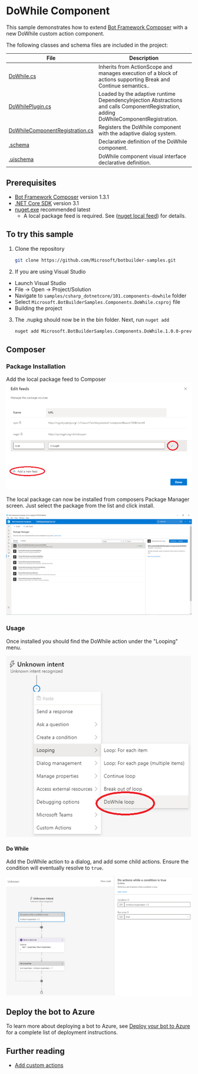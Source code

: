 # DoWhile Component

This sample demonstrates how to extend [Bot Framework Composer](https://docs.microsoft.com/en-us/composer/introduction) with a new DoWhile custom action component.

The following classes and schema files are included in the project:

| File | Description |
| ------ | ------ |
| [DoWhile.cs](#DoWhile) | Inherits from ActionScope and manages execution of a block of actions supporting Break and Continue semantics.. |
| [DoWhilePlugin.cs](#Plugin) | Loaded by the adaptive runtime DependencyInjection Abstractions and calls ComponentRegistration, adding DoWhileComponentRegistration. |
| [DoWhileComponentRegistration.cs](#ComponentRegistration) | Registers the DoWhile component with the adaptive dialog system. |
| [.schema](#schema) | Declarative definition of the DoWhile component. |
| [.uischema](#uischema) | DoWhile component visual interface declarative definition. |

## Prerequisites

- [Bot Framework Composer](https://docs.microsoft.com/en-us/composer/install-composer) version 1.3.1
- [.NET Core SDK](https://dotnet.microsoft.com/download) version 3.1
- [nuget.exe](https://www.nuget.org/downloads) recommended latest
    - A local package feed is required. See ([nuget local feed](https://docs.microsoft.com/en-us/nuget/hosting-packages/local-feeds)) for details.

## To try this sample

1) Clone the repository

    ```bash
    git clone https://github.com/Microsoft/botbuilder-samples.git
    ```

2) If you are using Visual Studio
  - Launch Visual Studio
  - File -> Open -> Project/Solution
  - Navigate to `samples/csharp_dotnetcore/101.components-dowhile` folder
  - Select `Microsoft.BotBuilderSamples.Components.DoWhile.csproj` file
  - Building the project

3) The .nupkg should now be in the bin folder.  Next, run `nuget add` 

    ```bash
    nuget add Microsoft.BotBuilderSamples.Components.DoWhile.1.0.0-preview.nupkg -source c:\nuget
    ```

## Composer

### Package Installation

Add the local package feed to Composer
![Local Package Feed](package-feed.png)

The local package can now be installed from composers Package Manager screen. Just select the package from the list and click install.

![Package Manager](package-manager.png)

### Usage

Once installed you should find the DoWhile action under the "Looping" menu.

![Action Menu](new-menu.png)


#### Do While

Add the DoWhile action to a dialog, and add some child actions.  Ensure the condition will eventually resolve to `true`.

![DoWhile Dialog](DoWhileDialog.png)


## Deploy the bot to Azure

To learn more about deploying a bot to Azure, see [Deploy your bot to Azure](https://aka.ms/azuredeployment) for a complete list of deployment instructions.

## Further reading

- [Add custom actions](https://docs.microsoft.com/en-us/composer/how-to-add-custom-action)
